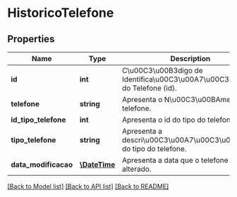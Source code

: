 # HistoricoTelefone

## Properties
Name | Type | Description | Notes
------------ | ------------- | ------------- | -------------
**id** | **int** | C\u00C3\u00B3digo de Identifica\u00C3\u00A7\u00C3\u00A3o do Telefone (id). | [optional] 
**telefone** | **string** | Apresenta o N\u00C3\u00BAmero do telefone. | [optional] 
**id_tipo_telefone** | **int** | Apresenta o id do tipo do telefone. | [optional] 
**tipo_telefone** | **string** | Apresenta a descri\u00C3\u00A7\u00C3\u00A3o do tipo do telefone. | [optional] 
**data_modificacao** | [**\DateTime**](\DateTime.md) | Apresenta a data que o telefone fora alterado. | [optional] 

[[Back to Model list]](../README.md#documentation-for-models) [[Back to API list]](../README.md#documentation-for-api-endpoints) [[Back to README]](../README.md)


